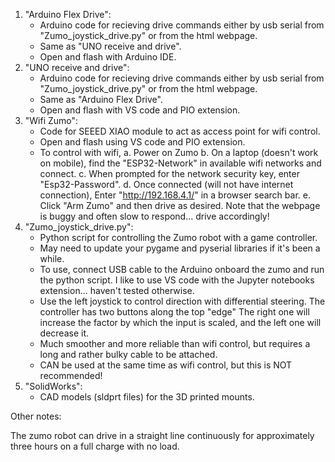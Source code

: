 1. "Arduino Flex Drive":
   - Arduino code for recieving drive commands either by usb serial from "Zumo_joystick_drive.py" or from the html webpage.
   - Same as "UNO receive and drive".
   - Open and flash with Arduino IDE.
2. "UNO receive and drive":
   - Arduino code for recieving drive commands either by usb serial from "Zumo_joystick_drive.py" or from the html webpage.
   - Same as "Arduino Flex Drive".
   - Open and flash with VS code and PIO extension.
3. "Wifi Zumo":
   - Code for SEEED XIAO module to act as access point for wifi control.
   - Open and flash using VS code and PIO extension.
   - To control with wifi,
       a. Power on Zumo
       b. On a laptop (doesn't work on mobile), find the "ESP32-Network" in available wifi networks and connect.
       c. When prompted for the network security key, enter "Esp32-Password".
       d. Once connected (will not have internet connection), Enter "http://192.168.4.1/" in a browser search bar.
       e. Click "Arm Zumo" and then drive as desired. Note that the webpage is buggy and often slow to respond... drive accordingly!
4. "Zumo_joystick_drive.py":
   - Python script for controlling the Zumo robot with a game controller.
   - May need to update your pygame and pyserial libraries if it's been a while.
   - To use, connect USB cable to the Arduino onboard the zumo and run the python script. I like to use VS code with the Jupyter notebooks extension... haven't tested otherwise.
   - Use the left joystick to control direction with differential steering. The controller has two buttons along the top "edge" The right one will increase the factor by which the input is scaled, and the left one will decrease it.
   - Much smoother and more reliable than wifi control, but requires a long and rather bulky cable to be attached.
   - CAN be used at the same time as wifi control, but this is NOT recommended! 
5. "SolidWorks":
   - CAD models (sldprt files) for the 3D printed mounts. 


Other notes:

The zumo robot can drive in a straight line continuously for approximately three hours on a full charge with no load. 


